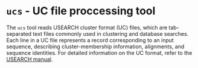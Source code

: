 # `ucs` - UC file proccessing tool

The `ucs` tool reads USEARCH cluster format (UC) files, 
which are tab-separated text files commonly used in clustering and database searches. 
Each line in a UC file represents a record corresponding to an input sequence, 
describing cluster-membership information, alignments, and sequence identities. 
For detailed information on the UC format, refer to the [USEARCH manual](https://drive5.com/usearch/manual/opt_uc.html).
